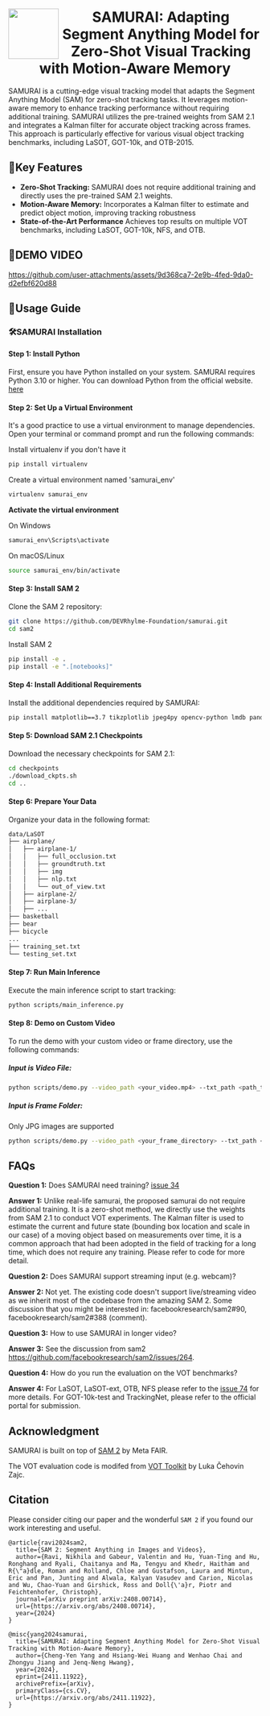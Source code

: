 <div align="center">
<img align="left" width="100" height="100" src="https://github.com/user-attachments/assets/1834fc25-42ef-4237-9feb-53a01c137e83" alt="">

# SAMURAI: Adapting Segment Anything Model for Zero-Shot Visual Tracking with Motion-Aware Memory

</div>






SAMURAI is a cutting-edge visual tracking model that adapts the Segment Anything Model (SAM) for zero-shot tracking tasks. It leverages motion-aware memory to enhance tracking performance without requiring additional training. SAMURAI utilizes the pre-trained weights from SAM 2.1 and integrates a Kalman filter for accurate object tracking across frames. This approach is particularly effective for various visual object tracking benchmarks, including LaSOT, GOT-10k, and OTB-2015.

## 🔑Key Features
- **Zero-Shot Tracking:** SAMURAI does not require additional training and directly uses the pre-trained SAM 2.1 weights.
- **Motion-Aware Memory:**  Incorporates a Kalman filter to estimate and predict object motion, improving tracking robustness
- **State-of-the-Art Performance** Achieves top results on multiple VOT benchmarks, including LaSOT, GOT-10k, NFS, and OTB. 

## 🎥DEMO VIDEO

https://github.com/user-attachments/assets/9d368ca7-2e9b-4fed-9da0-d2efbf620d88



## 📘Usage Guide


### 🛠️SAMURAI Installation 

#### Step 1: Install Python
First, ensure you have Python installed on your system. SAMURAI requires Python 3.10 or higher. You can download Python from the official website. [here](https://python.org) 

#### Step 2: Set Up a Virtual Environment
It's a good practice to use a virtual environment to manage dependencies. Open your terminal or command prompt and run the following commands:

Install virtualenv if you don't have it
``` Bash
pip install virtualenv
```

Create a virtual environment named 'samurai_env'
``` Bash
virtualenv samurai_env
```

**Activate the virtual environment**

On Windows
``` Bash
samurai_env\Scripts\activate
```

On macOS/Linux
```Bash
source samurai_env/bin/activate
````
#### Step 3: Install SAM 2
Clone the SAM 2 repository:

``` bash
git clone https://github.com/DEVRhylme-Foundation/samurai.git
cd sam2
```
Install SAM 2
``` bash
pip install -e .
pip install -e ".[notebooks]"
````

#### Step 4: Install Additional Requirements
Install the additional dependencies required by SAMURAI:
``` bash
pip install matplotlib==3.7 tikzplotlib jpeg4py opencv-python lmdb pandas scipy loguru
```
#### Step 5: Download SAM 2.1 Checkpoints
Download the necessary checkpoints for SAM 2.1:
``` bash
cd checkpoints
./download_ckpts.sh
cd ..
```
#### Step 6: Prepare Your Data
Organize your data in the following format:
``` bash
data/LaSOT
├── airplane/
│   ├── airplane-1/
│   │   ├── full_occlusion.txt
│   │   ├── groundtruth.txt
│   │   ├── img
│   │   ├── nlp.txt
│   │   └── out_of_view.txt
│   ├── airplane-2/
│   ├── airplane-3/
│   ├── ...
├── basketball
├── bear
├── bicycle
...
├── training_set.txt
└── testing_set.txt
```
#### Step 7: Run Main Inference
Execute the main inference script to start tracking:

```bash
python scripts/main_inference.py 
```
#### Step 8: Demo on Custom Video
To run the demo with your custom video or frame directory, use the following commands:

##### Input is Video File:
``` bash
python scripts/demo.py --video_path <your_video.mp4> --txt_path <path_to_first_frame_bbox.txt>
```
##### Input is Frame Folder:

Only JPG images are supported
``` bash
python scripts/demo.py --video_path <your_frame_directory> --txt_path <path_to_first_frame_bbox.txt>
```


## FAQs
**Question 1:** Does SAMURAI need training? [issue 34](https://github.com/yangchris11/samurai/issues/34)

**Answer 1:** Unlike real-life samurai, the proposed samurai do not require additional training. It is a zero-shot method, we directly use the weights from SAM 2.1 to conduct VOT experiments. The Kalman filter is used to estimate the current and future state (bounding box location and scale in our case) of a moving object based on measurements over time, it is a common approach that had been adopted in the field of tracking for a long time, which does not require any training. Please refer to code for more detail.

**Question 2:** Does SAMURAI support streaming input (e.g. webcam)?

**Answer 2:** Not yet. The existing code doesn't support live/streaming video as we inherit most of the codebase from the amazing SAM 2. Some discussion that you might be interested in: facebookresearch/sam2#90, facebookresearch/sam2#388 (comment).

**Question 3:** How to use SAMURAI in longer video?

**Answer 3:** See the discussion from sam2 https://github.com/facebookresearch/sam2/issues/264.

**Question 4:** How do you run the evaluation on the VOT benchmarks?

**Answer 4:** For LaSOT, LaSOT-ext, OTB, NFS please refer to the [issue 74](https://github.com/yangchris11/samurai/issues/74) for more details. For GOT-10k-test and TrackingNet, please refer to the official portal for submission.

## Acknowledgment

SAMURAI is built on top of [SAM 2](https://github.com/facebookresearch/sam2?tab=readme-ov-file) by Meta FAIR.

The VOT evaluation code is modifed from [VOT Toolkit](https://github.com/votchallenge/toolkit) by Luka Čehovin Zajc.

## Citation

Please consider citing our paper and the wonderful `SAM 2` if you found our work interesting and useful.
```
@article{ravi2024sam2,
  title={SAM 2: Segment Anything in Images and Videos},
  author={Ravi, Nikhila and Gabeur, Valentin and Hu, Yuan-Ting and Hu, Ronghang and Ryali, Chaitanya and Ma, Tengyu and Khedr, Haitham and R{\"a}dle, Roman and Rolland, Chloe and Gustafson, Laura and Mintun, Eric and Pan, Junting and Alwala, Kalyan Vasudev and Carion, Nicolas and Wu, Chao-Yuan and Girshick, Ross and Doll{\'a}r, Piotr and Feichtenhofer, Christoph},
  journal={arXiv preprint arXiv:2408.00714},
  url={https://arxiv.org/abs/2408.00714},
  year={2024}
}

@misc{yang2024samurai,
  title={SAMURAI: Adapting Segment Anything Model for Zero-Shot Visual Tracking with Motion-Aware Memory}, 
  author={Cheng-Yen Yang and Hsiang-Wei Huang and Wenhao Chai and Zhongyu Jiang and Jenq-Neng Hwang},
  year={2024},
  eprint={2411.11922},
  archivePrefix={arXiv},
  primaryClass={cs.CV},
  url={https://arxiv.org/abs/2411.11922}, 
}
```
